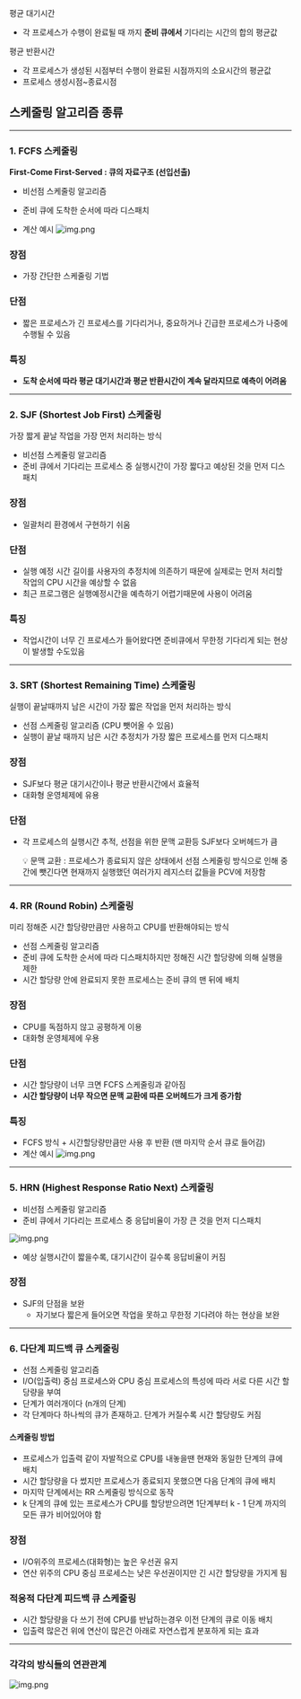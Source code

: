 평균 대기시간

- 각 프로세스가 수행이 완료될 때 까지 **준비 큐에서** 기다리는 시간의 합의 평균값

평균 반환시간

- 각 프로세스가 생성된 시점부터 수행이 완료된 시점까지의 소요시간의 평균값
- 프로세스 생성시점~종료시점

## 스케줄링 알고리즘 종류

---

### 1. FCFS 스케줄링

**First-Come First-Served : 큐의 자료구조 (선입선출)**

- 비선점 스케줄링 알고리즘
- 준비 큐에 도착한 순서에 따라 디스패치

- 계산 예시
![img.png](../../images/3/1.png)

### 장점

- 가장 간단한 스케줄링 기법

### 단점

- 짧은 프로세스가 긴 프로세스를 기다리거나, 중요하거나 긴급한 프로세스가 나중에 수행될 수 있음

### 특징

- **도착 순서에 따라 평균 대기시간과 평균 반환시간이 계속 달라지므로 예측이 어려움**

---

### 2. SJF (Shortest Job First) 스케줄링

가장 짧게 끝날 작업을 가장 먼저 처리하는 방식

- 비선점 스케줄링 알고리즘
- 준비 큐에서 기다리는 프로세스 중 실행시간이 가장 짧다고 예상된 것을 먼저 디스패치

### 장점

- 일괄처리 환경에서 구현하기 쉬움

### 단점

- 실행 예정 시간 길이를 사용자의 추정치에 의존하기 때문에 실제로는 먼저 처리할 작업의 CPU 시간을 예상할 수 없음
- 최근 프로그램은 실행예정시간을 예측하기 어렵기때문에 사용이 어려움

### 특징

- 작업시간이 너무 긴 프로세스가 들어왔다면 준비큐에서 무한정 기다리게 되는 현상이 발생할 수도있음

---

### 3. SRT (Shortest Remaining Time) 스케줄링

실행이 끝날때까지 남은 시간이 가장 짧은 작업을 먼저 처리하는 방식

- 선점 스케줄링 알고리즘 (CPU 뺏어올 수 있음)
- 실행이 끝날 때까지 남은 시간 추정치가 가장 짧은 프로세스를 먼저 디스패치

### 장점

- SJF보다 평균 대기시간이나 평균 반환시간에서 효율적
- 대화형 운영체제에 유용

### 단점

- 각 프로세스의 실행시간 추적, 선점을 위한 문맥 교환등 SJF보다 오버헤드가 큼

    <aside>
    💡 문맥 교환 : 프로세스가 종료되지 않은 상태에서 선점 스케줄링 방식으로 인해 중간에 뺏긴다면 현재까지 실행했던 여러가지 레지스터 값들을 PCV에 저장함
    </aside>

---

### 4. RR (Round Robin) 스케줄링
미리 정해준 시간 할당량만큼만 사용하고 CPU를 반환해야되는 방식
- 선점 스케줄링 알고리즘
- 준비 큐에 도착한 순서에 따라 디스패치하지만 정해진 시간 할당량에 의해 실행을 제한
- 시간 할당량 안에 완료되지 못한 프로세스는 준비 큐의 맨 뒤에 배치

### 장점
- CPU를 독점하지 않고 공평하게 이용
- 대화형 운영체제에 우용

### 단점
- 시간 할당량이 너무 크면 FCFS 스케줄링과 같아짐
- **시간 할당량이 너무 작으면 문맥 교환에 따른 오버헤드가 크게 증가함**

### 특징
- FCFS 방식 + 시간할당량만큼만 사용 후 반환 (맨 마지막 순서 큐로 들어감)
- 계산 예시
![img.png](../../images/3/2.png)

---

### 5.  HRN (Highest Response Ratio Next) 스케줄링

- 비선점 스케줄링 알고리즘
- 준비 큐에서 기다리는 프로세스 중 응답비율이 가장 큰 것을 먼저 디스패치

![img.png](../../images/3/3.png)

- 예상 실행시간이 짧을수록, 대기시간이 길수록 응답비율이 커짐

### 장점

- SJF의 단점을 보완
    - 자기보다 짧은게 들어오면 작업을 못하고 무한정 기다려야 하는 현상을 보완

---

### 6. 다단계 피드백 큐 스케줄링

- 선점 스케줄링 알고리즘
- I/O(입출력) 중심 프로세스와 CPU 중심 프로세스의 특성에 따라 서로 다른 시간 할당량을 부여
- 단계가 여러개이다 (n개의 단계)
- 각 단계마다 하나씩의 큐가 존재하고. 단계가 커질수록 시간 할당량도 커짐

#### 스케줄링 방법

- 프로세스가 입출력 같이 자발적으로 CPU를 내놓을땐 현재와 동일한 단계의 큐에 배치
- 시간 할당량을 다 썼지만 프로세스가 종료되지 못했으면 다음 단계의 큐에 배치
- 마지막 단계에서는 RR 스케줄링 방식으로 동작
- k 단계의 큐에 있는 프로세스가 CPU를 할당받으려면 1단계부터 k - 1 단계 까지의 모든 큐가 비어있어야 함

### 장점

- I/O위주의 프로세스(대화형)는 높은 우선권 유지
- 연산 위주의 CPU 중심 프로세스는 낮은 우선권이지만 긴 시간 할당량을 가지게 됨

### 적응적 다단계 피드백 큐 스케줄링

- 시간 할당량을 다 쓰기 전에 CPU를 반납하는경우 이전 단계의 큐로 이동 배치
- 입출력 많은건 위에 연산이 많은건 아래로 자연스럽게 분포하게 되는 효과

---

### 각각의 방식들의 연관관계

![img.png](../../images/3/4.png)
